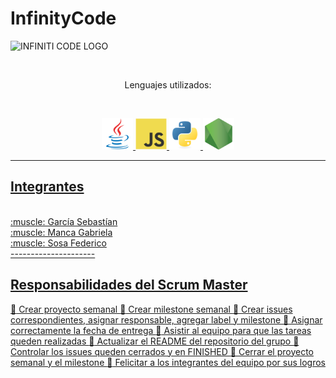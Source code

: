 # InfinityCode

![INFINITI CODE LOGO](https://github.com/CodeSystem2022/InfinityCode-4to-Semestre/assets/103858769/445c956a-dbdf-4010-b801-0d7c42d90d97)

<br>

<p align = "center">Lenguajes utilizados: </p>

<br>

<p align="center"> <a href="https://www.java.com" target="_blank" rel="noreferrer"> <img src="https://raw.githubusercontent.com/devicons/devicon/master/icons/java/java-original.svg" alt="java" width="50" height="50"/> </a> <a href="https://developer.mozilla.org/en-US/docs/Web/JavaScript" target="_blank" rel="noreferrer"> <img src="https://raw.githubusercontent.com/devicons/devicon/master/icons/javascript/javascript-original.svg" alt="javascript" width="50" height="50"/> </a> <a href="https://www.python.org" target="_blank" rel="noreferrer"> <img src="https://raw.githubusercontent.com/devicons/devicon/master/icons/python/python-original.svg" alt="python" width="50" height="50"/> </a> <code><a href="https://nodejs.org/es" target="_blank"><img height="50" alt="nodejs" src="https://raw.githubusercontent.com/github/explore/80688e429a7d4ef2fca1e82350fe8e3517d3494d/topics/nodejs/nodejs.png"></code></p>

---------------------

## Integrantes
<br>
:muscle: García Sebastían<br>
:muscle: Manca Gabriela<br>
:muscle: Sosa Federico<br>
--------------------- 

## Responsabilidades del Scrum Master 

:lock_with_ink_pen: Crear proyecto semanal
:lock_with_ink_pen: Crear milestone semanal
:lock_with_ink_pen: Crear issues correspondientes, asignar responsable, agregar label y milestone
:lock_with_ink_pen: Asignar correctamente la fecha de entrega
:lock_with_ink_pen: Asistir al equipo para que las tareas queden realizadas
:lock_with_ink_pen: Actualizar el README del repositorio del grupo
:lock_with_ink_pen: Controlar los issues queden cerrados y en FINISHED
:lock_with_ink_pen: Cerrar el proyecto semanal y el milestone
:gift_heart: Felicitar a los integrantes del equipo por sus logros
